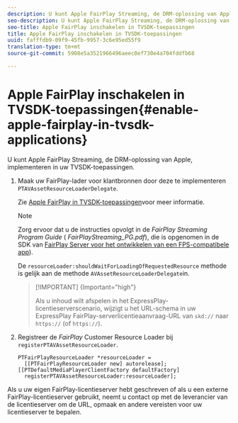 ```yaml
---
description: U kunt Apple FairPlay Streaming, de DRM-oplossing van Apple, implementeren in uw TVSDK-toepassingen.
seo-description: U kunt Apple FairPlay Streaming, de DRM-oplossing van Apple, implementeren in uw TVSDK-toepassingen.
seo-title: Apple FairPlay inschakelen in TVSDK-toepassingen
title: Apple FairPlay inschakelen in TVSDK-toepassingen
uuid: fafffdb9-09f9-45fb-9957-3c6e95ed55f9
translation-type: tm+mt
source-git-commit: 5908e5a3521966496aeec0ef730e4a704fddfb68

---
```



# Apple FairPlay inschakelen in TVSDK-toepassingen{#enable-apple-fairplay-in-tvsdk-applications}

U kunt Apple FairPlay Streaming, de DRM-oplossing van Apple, implementeren in uw TVSDK-toepassingen.

1. Maak uw FairPlay-lader voor klantbronnen door deze te implementeren `PTAVAssetResourceLoaderDelegate`.

   Zie [Apple FairPlay in TVSDK-toepassingen](../../c-psdk-ios-1.4-drm-content-security/c-psdk-ios-1.4-apple-fairplay-tvsdk/c-psdk-ios-1.4-apple-fairplay-tvsdk.md)voor meer informatie.

   >[!NOTE]
   >
   >Zorg ervoor dat u de instructies opvolgt in de *FairPlay Streaming Program Guide* ( *FairPlayStreaming_PG.pdf*), die is opgenomen in de SDK van [FairPlay Server voor het ontwikkelen van een FPS-compatibele app](https://developer.apple.com/services-account/download?path=/Developer_Tools/FairPlay_Streaming_SDK/FairPlay_Streaming_Server_SDK.zip)).

   De `resourceLoader:shouldWaitForLoadingOfRequestedResource` methode is gelijk aan de methode `AVAssetResourceLoaderDelegate`in.

   >[!IMPORTANT] {Important=&quot;high&quot;}
   >
   >Als u inhoud wilt afspelen in het ExpressPlay-licentieserverscenario, wijzigt u het URL-schema in uw ExpressPlay FairPlay-serverlicentieaanvraag-URL van `skd://` naar `https://` (of `https://`).

1. Registreer de *FairPlay* Customer Resource Loader bij `registerPTAVAssetResourceLoader`.

   ```
   PTFairPlayResourceLoader *resourceLoader =  
     [[PTFairPlayResourceLoader new] autorelease];  
   [[PTDefaultMediaPlayerClientFactory defaultFactory]  
     registerPTAVAssetResourceLoader:resourceLoader];
   ```

Als u uw eigen FairPlay-licentieserver hebt geschreven of als u een externe FairPlay-licentieserver gebruikt, neemt u contact op met de leverancier van de licentieserver om de URL, opmaak en andere vereisten voor uw licentieserver te bepalen.
